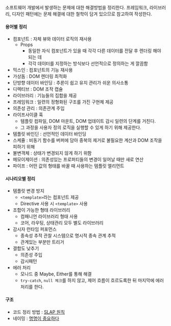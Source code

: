 소프트웨어 개발에서 발생하는 문제에 대한 해결방법을 정리한다. 프레임워크, 라이브러리, 디자인 패턴에는 문제 해결에 대한 철학이 담겨 있으므로 참고하여 작성한다.

#### 용어별 정리
- 컴포넌트 : 자체 뷰와 데이터 로직의 재사용
  - Props
    - 동일한 자식 컴포넌트가 있을 때 각각 다른 데이터를 전달 후 렌더링 해야 되는 데
    - 각각 데이터를 지정하는 방식보다 선언적으로 정의하는 게 깔끔함
- 믹스인 : 컴포넌트의 기능 재사용
- 가상돔 : DOM 렌더링 최적화
- 단방향 데이터 바인딩 : 추론이 쉽고 유지 관리가 쉬운 의사소통
- 디렉티브 : DOM 조작 캡슐
- 라이브러리 : 기능들의 집합을 제공
- 프레임워크 : 일련의 정형화된 구조를 가진 구현체 제공
- 의존성 관리 : 의존관계 주입
- 라이프사이클 훅
  - 템플릿 컴파일, DOM 마운트, DOM 업데이트 감시 일련의 단계를 거친다.
  - 그 과정을 사용자 정의 로직을 실행할 수 있게 하기 위해 제공한다.
- 템플릿 바인딘 : 선언적인 데이터 바인딩
- 스케쥴 : 비동기 함수를 버퍼에 담아 중복의 제거로 불필요한 계산과 DOM 조작을 피하기 위해
- 불변객체 : 상태가 변경되지 않게 하기 위함
- 메모이제이션 : 의존성있는 프로퍼티들의 변경이 일어날 때만 새로 연산
- 파이프 : 어떤 값의 형태를 바꿀 때 사용하는 템플릿 엘리먼트

#### 시나리오별 정리
- 템플릿 변경 방지
  - `<template>`라는 컴포넌트 제공
  - Directive 사용 시 `<template>` 사용
- 조합이 가능한 형태 라이브러리
   - 컴패니언 라이브러리 형태 사용
   - 코어, 라우팅, 상태관리 모두 별도 라이브러리
- 감시자 런타임 퍼포먼스
   - 종속성 추적 관찰 시스템으로 명시적 종속 관계 추적
   - 관계있는 부분만 트리거
- 결합도 낮추기
   - 의존성 주입
   - 감시패턴
- 에러 처리
  - 모나드 중 Maybe, Either를 통해 해결
  - `try-catch`, `null 체크`를 하지 않고, 제어 흐름이 흐르도록한 뒤 마지막에 에러 처리를 한다.

#### 구조
- 코드 정리 방법 : [SLAP 원칙](프로그래밍의-정석#25-slapsingle-level-of-abstraction-principle)
- 네이밍 : [명명이 중요하다](프로그래밍의-정석#27-명명이-중요하다naming-is-important)